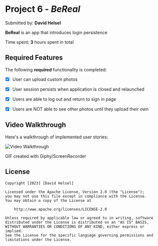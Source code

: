 # Project 6 - *BeReal*

Submitted by: **David Helsel**

**BeReal** is an app that introduces login persistence

Time spent: **3** hours spent in total

## Required Features

The following **required** functionality is completed:

- [X] User can upload custom photos
- [X] User session persists when application is closed and relaunched
- [X] Users are able to log out and return to sign in page
- [X] Users are NOT able to see other photos until they upload their own	
 

## Video Walkthrough

Here's a walkthrough of implemented user stories:

<img src='https://media.giphy.com/media/v1.Y2lkPTc5MGI3NjExZWU3N2IwMjg5MzAxYzdlZjAxYmU3YjJlZWUxYmVkODM4ZmFjMjllMSZjdD1n/qzp5xalaOikWq4Du3R/giphy.gif' title='Video Walkthrough' width='' alt='Video Walkthrough' />

<!-- Replace this with whatever GIF tool you used! -->
GIF created with Giphy/ScreenRecorder
<!-- Recommended tools:
[Kap](https://getkap.co/) for macOS
[ScreenToGif](https://www.screentogif.com/) for Windows
[peek](https://github.com/phw/peek) for Linux. -->



## License

    Copyright [2023] [David Helsel]

    Licensed under the Apache License, Version 2.0 (the "License");
    you may not use this file except in compliance with the License.
    You may obtain a copy of the License at

        http://www.apache.org/licenses/LICENSE-2.0

    Unless required by applicable law or agreed to in writing, software
    distributed under the License is distributed on an "AS IS" BASIS,
    WITHOUT WARRANTIES OR CONDITIONS OF ANY KIND, either express or implied.
    See the License for the specific language governing permissions and
    limitations under the License.
